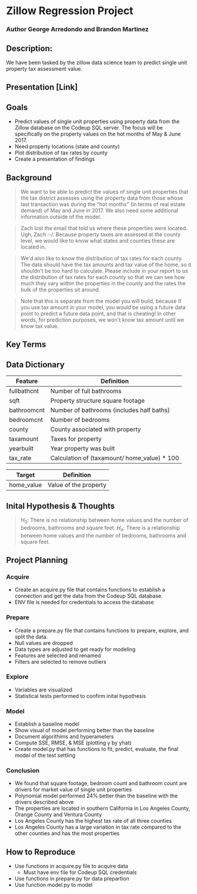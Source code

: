 # Zillow Regression Project

### Author George Arredondo and Brandon Martinez

## Description:
We have been tasked by the zillow data science team to predict single unit property tax assessment value.

## Presentation [Link]

## Goals
- Predict values of single unit properties using property data from the Zillow database on the Codeup SQL server. The focus will be specifically on the property values on the hot months of May & June 2017.
- Need property locations (state and county)
- Plot distribution of tax rates by county
- Create a presentation of findings

## Background
> We want to be able to predict the values of single unit properties that the tax district assesses using the property data from those whose last transaction was during the "hot months" (in terms of real estate demand) of May and June in 2017. We also need some additional information outside of the model.

> Zach lost the email that told us where these properties were located. Ugh, Zach :-/. Because property taxes are assessed at the county level, we would like to know what states and counties these are located in.

> We'd also like to know the distribution of tax rates for each county.
The data should have the tax amounts and tax value of the home, so it shouldn't be too hard to calculate. Please include in your report to us the distribution of tax rates for each county so that we can see how much they vary within the properties in the county and the rates the bulk of the properties sit around.

> Note that this is separate from the model you will build, because if you use tax amount in your model, you would be using a future data point to predict a future data point, and that is cheating! In other words, for prediction purposes, we won't know tax amount until we know tax value.

## Key Terms

## Data Dictionary
| Feature | Definition |
| --- | --- |
| fullbathcnt | Number of full bathrooms |
| sqft | Property structure square footage |
| bathroomcnt | Number of bathrooms (includes half baths) |
| bedroomcnt | Number of bedrooms |
| county | County associated with property |
| taxamount | Taxes for property |
| yearbuilt | Year property was built |
| tax_rate | Calculation of (taxamount/ home_value) * 100 | 

| Target | Definition |
| --- | --- |
| home_value | Value of the property |

## Inital Hypothesis & Thoughts
> $H_{0}$: There is no relationship between home values and the number of bedrooms, bathrooms and square feet.
>$H_{a}$: There is a relationship between home values and the number of bedrooms, bathrooms and square feet.

## Project Planning
### Acquire
- Create an acquire.py file that contains functions to establish a connection and get the data from the Codeup SQL database.
- ENV file is needed for credentials to access the database
### Prepare
- Create a prepare.py file that contains functions to prepare, explore, and split the data. 
- Null values are dropped
- Data types are adjusted to get ready for modeling
- Features are selected and renamed
- Filters are selected to remove outliers
### Explore
- Variables are visualized
- Statistical tests performed to confirm inital hypothesis

### Model
- Establish a baseline model
- Show visual of model performing better than the baseline
- Document algorithims and hyperameters
- Compute SSE, RMSE, & MSE (plotting y by yhat)
- Create model.py that has functions to fit, predict, evaluate, the final model of the test settling

### Conclusion
- We found that square footage, bedroom count and bathroom count are drivers for market value of single unit properties
- Polynomial model performed 24% better than the baseline with the drivers described above
- The properties are located in southern California in Los Angeles County, Orange County and Ventura County
- Los Angeles County has the highest tax rate of all three counties 
- Los Angeles County has a large variation in tax rate compared to the other counties and has the most properties

## How to Reproduce 
- Use functions in acquire.py file to acquire data
    * Must have env file for Codeup SQL credentials 
- Use functions in prepare.py for data prepartion
- Use function model.py to model